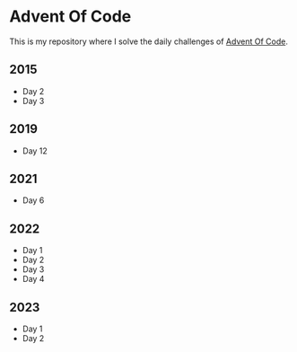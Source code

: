 # Advent Of Code

This is my repository where I solve the daily challenges of [Advent Of Code](https://adventofcode.com).

## 2015
- Day 2
- Day 3

## 2019
- Day 12

## 2021
- Day 6

## 2022
- Day 1
- Day 2
- Day 3
- Day 4

## 2023
- Day 1
- Day 2

